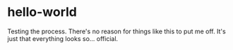 # hello-world
Testing the process.
There's no reason for things like this to put me off. It's just that everything looks so... official.
